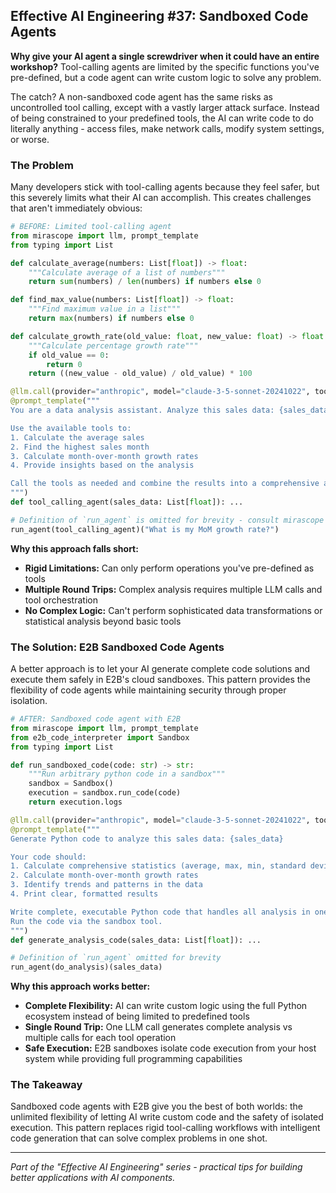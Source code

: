 ## Effective AI Engineering #37: Sandboxed Code Agents

**Why give your AI agent a single screwdriver when it could have an entire workshop?** Tool-calling agents are limited by the specific functions you've pre-defined, but a code agent can write custom logic to solve any problem.

The catch? A non-sandboxed code agent has the same risks as uncontrolled tool calling, except with a vastly larger attack surface. Instead of being constrained to your predefined tools, the AI can write code to do literally anything - access files, make network calls, modify system settings, or worse.

### The Problem

Many developers stick with tool-calling agents because they feel safer, but this severely limits what their AI can accomplish. This creates challenges that aren't immediately obvious:

```python
# BEFORE: Limited tool-calling agent
from mirascope import llm, prompt_template
from typing import List

def calculate_average(numbers: List[float]) -> float:
    """Calculate average of a list of numbers"""
    return sum(numbers) / len(numbers) if numbers else 0

def find_max_value(numbers: List[float]) -> float:
    """Find maximum value in a list"""
    return max(numbers) if numbers else 0

def calculate_growth_rate(old_value: float, new_value: float) -> float:
    """Calculate percentage growth rate"""
    if old_value == 0:
        return 0
    return ((new_value - old_value) / old_value) * 100

@llm.call(provider="anthropic", model="claude-3-5-sonnet-20241022", tools=[calculate_average, find_max_value, calculate_growth_rate])
@prompt_template("""
You are a data analysis assistant. Analyze this sales data: {sales_data}

Use the available tools to:
1. Calculate the average sales
2. Find the highest sales month  
3. Calculate month-over-month growth rates
4. Provide insights based on the analysis

Call the tools as needed and combine the results into a comprehensive analysis.
""")
def tool_calling_agent(sales_data: List[float]): ...

# Definition of `run_agent` is omitted for brevity - consult mirascope docs
run_agent(tool_calling_agent)("What is my MoM growth rate?")
```

**Why this approach falls short:**

- **Rigid Limitations:** Can only perform operations you've pre-defined as tools
- **Multiple Round Trips:** Complex analysis requires multiple LLM calls and tool orchestration
- **No Complex Logic:** Can't perform sophisticated data transformations or statistical analysis beyond basic tools

### The Solution: E2B Sandboxed Code Agents

A better approach is to let your AI generate complete code solutions and execute them safely in E2B's cloud sandboxes. This pattern provides the flexibility of code agents while maintaining security through proper isolation.

```python
# AFTER: Sandboxed code agent with E2B
from mirascope import llm, prompt_template
from e2b_code_interpreter import Sandbox
from typing import List

def run_sandboxed_code(code: str) -> str:
    """Run arbitrary python code in a sandbox"""
    sandbox = Sandbox()
    execution = sandbox.run_code(code)
    return execution.logs

@llm.call(provider="anthropic", model="claude-3-5-sonnet-20241022", tools=[run_sandboxed_code])
@prompt_template("""
Generate Python code to analyze this sales data: {sales_data}

Your code should:
1. Calculate comprehensive statistics (average, max, min, standard deviation)
2. Calculate month-over-month growth rates
3. Identify trends and patterns in the data
4. Print clear, formatted results

Write complete, executable Python code that handles all analysis in one script.
Run the code via the sandbox tool.
""")
def generate_analysis_code(sales_data: List[float]): ...

# Definition of `run_agent` omitted for brevity
run_agent(do_analysis)(sales_data)
```

**Why this approach works better:**

- **Complete Flexibility:** AI can write custom logic using the full Python ecosystem instead of being limited to predefined tools
- **Single Round Trip:** One LLM call generates complete analysis vs multiple calls for each tool operation  
- **Safe Execution:** E2B sandboxes isolate code execution from your host system while providing full programming capabilities

### The Takeaway

Sandboxed code agents with E2B give you the best of both worlds: the unlimited flexibility of letting AI write custom code and the safety of isolated execution. This pattern replaces rigid tool-calling workflows with intelligent code generation that can solve complex problems in one shot.

---
*Part of the "Effective AI Engineering" series - practical tips for building better applications with AI components.*